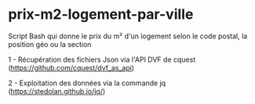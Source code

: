 # prix-m2-logement-par-ville

Script Bash qui donne le prix du m² d'un logement selon le code postal, la position géo ou la section

1 - Récupération des fichiers Json via l'API DVF de cquest  (https://github.com/cquest/dvf_as_api) 

2 - Exploitation des données via la commande jq (https://stedolan.github.io/jq/)



